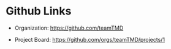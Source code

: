 # Github Links

- Organization:
  https://github.com/teamTMD

- Project Board:
  https://github.com/orgs/teamTMD/projects/1
